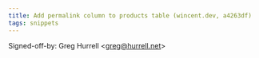 ```yaml
---
title: Add permalink column to products table (wincent.dev, a4263df)
tags: snippets
---
```


Signed-off-by: Greg Hurrell &lt;greg@hurrell.net&gt;
